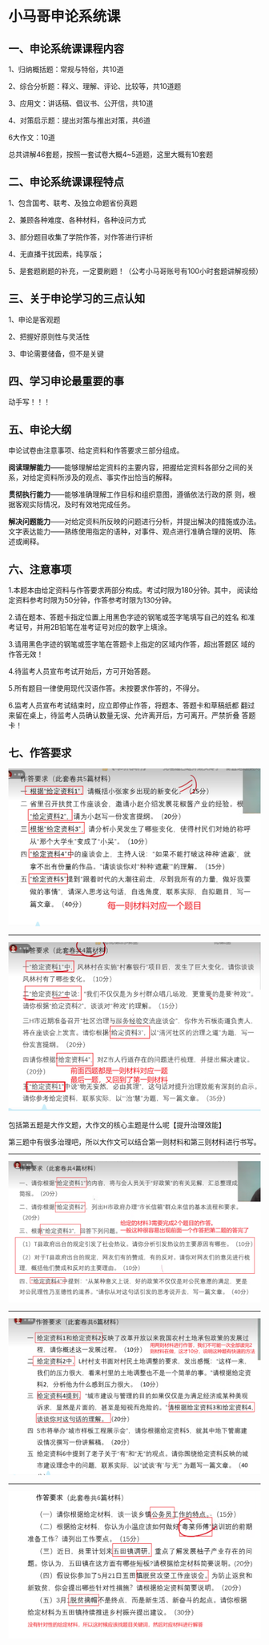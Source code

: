 # 小马哥申论系统课

## 一、申论系统课课程内容

1、归纳概括题：常规与特俗，共10道

2、综合分析题：释义、理解、评论、比较等，共10道题

3、应用文：讲话稿、倡议书、公开信，共10道

4、对策启示题：提出对策与推出对策，共6道

6大作文：10道

总共讲解46套题，按照一套试卷大概4~5道题，这里大概有10套题

## 二、申论系统课课程特点

1、包含国考、联考、及独立命题省份真题

2、兼顾各种难度、各种材料，各种设问方式

3、部分题目收集了学院作答，对作答进行评析

4、无直播干扰因素，纯享版；

5、是套题刷题的补充，一定要刷题！（公考小马哥账号有100小时套题讲解视频）

## 三、关于申论学习的三点认知

1、申论是客观题

2、把握好原则性与灵活性

3、申论需要储备，但不是关键

## 四、学习申论最重要的事

动手写！！！

## 五、申论大纲

 申论试卷由注意事项、给定资料和作答要求三部分组成。  

**阅读理解能力**——能够理解给定资料的主要内容，把握给定资料各部分之间的关系，对给定资料所涉及的观点、事实作出恰当的解释。

**贯彻执行能力**——能够准确理解工作目标和组织意图，遵循依法行政的原 则，根据客观实际情况，及时有效地完成任务。

**解决问题能力**——对给定资料所反映的问题进行分析，并提出解决的措施或办法。  文字表达能力——熟练使用指定的语种，对事件、观点进行准确合理的说明、 陈述或阐释。

## 六、注意事项

1.本题本由给定资料与作答要求两部分构成。考试时限为180分钟。其中， 阅读给定资料参考时限为50分钟，作答参考时限为130分钟。  

2.请在题本、答题卡指定位置上用黑色字迹的钢笔或签字笔填写自己的姓名 和准考证号，并用2B铅笔在准考证号对应的数字上填涂。  

3.请用黑色字迹的钢笔或签字笔在答题卡上指定的区域内作答，超出答题区 域的作答无效！  

4.待监考人员宣布考试开始后，方可开始答题。  

5.所有题目一律使用现代汉语作答。未按要求作答的，不得分。  

6.监考人员宣布考试结束时，应立即停止作答，将题本、答题卡和草稿纸都 翻过来留在桌上，待监考人员确认数量无误、允许离开后，方可离开。严禁折叠 答题卡！

## 七、作答要求

![image-20250507151824732](./assets/image-20250507151824732.png)

---

![image-20250507151958350](./assets/image-20250507151958350.png)

包括第五题是大作文题，大作文的核心主题是什么呢【提升治理效能】

第三题中有很多治理吧，所以大作文可以结合第一则材料和第三则材料进行书写。

---

![image-20250507152504032](./assets/image-20250507152504032.png)

---

![image-20250507153005930](./assets/image-20250507153005930.png)

---

![image-20250507153222498](./assets/image-20250507153222498.png)